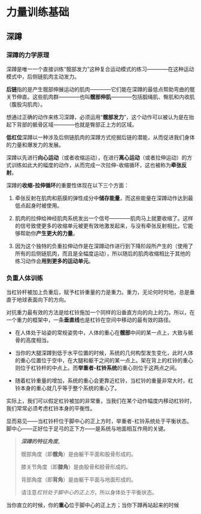 # 力量训练基础

## 深蹲

### 深蹲的力学原理

深蹲是唯一一个直接训练“髋部发力”这种复合运动模式的练习————在这种运动模式中，后侧链肌肉主动发力。

**后链**指的是产生髋部伸展运动的肌肉————它们能在深蹲的最低点帮助弯曲的髋关节伸直。这些肌肉群————也叫**髋部伸肌**————包括腘绳肌、臀肌和内收肌（腹股沟肌肉）。

想通过正确的动作来练习深蹲，必须运用“**髋部发力**”，这个动作可以被认为是在抬起下背部的骶骨区域————也就是臀部正上方的区域。

**低杠位**深蹲以一种涉及后侧链肌肉的深蹲方式挖掘后链的潜能，从而促进我们身体的力量和爆发力的发展。

深蹲以先进行**向心运动**（或者收缩运动），在进行**离心运动**（或者拉伸运动）的方式训练如此大的幅度的动作，从而完成一次拉伸-收缩循环，这也被称为**牵张反射**。

深蹲的**收缩-拉伸循环**的重要性体现在以下三个方面：

1. 牵张反射在肌肉和筋膜的弹性成分中**储存能量**，而这些能量在深蹲动作达到最低点起身时被使用。

2. 肌肉的拉伸给神经肌肉系统发出一个信号————肌肉马上就要收缩了。这样的信号致使更多的收缩单元被更有效地激发起来，与没有牵张反射相比，它能够帮助你**产生更大的力量**。

3. 因为这个独特的负重拉伸动作是在深蹲动作进行到下降阶段所产生的（使用了所有的后侧链肌肉，而且是全幅度运动），所以随后的肌肉收缩相比于其他的练习动作会**用到更多的运动单元**。

### 负重人体训练

当杠铃杆被加上负重后，赋予杠铃重量的力是重力。重力，无论何时何地，总是垂直于地球表面向下的方向。

对抗重力最有效的方法是给杠铃施加一个同样的沿垂直方向的向上的力。所以，在一个重力的框架中，一条**垂直线**也是杠铃在空间中移动的最有效的路径。

- 在人体处于站姿的常规姿势中，人体的重心在**髋部**中间的某一点上，大致与骶骨的高度相当。

- 当你的大腿深蹲到低于水平位置的时候，系统的几何构型发生变化，此时人体的重心位置位于空中，在大腿和躯干之间的某一点上。架在背上的杠铃的重心则位于杠铃杆的中点上。而**举重者-杠铃系统**的重心则位于这两点之间。

- 随着杠铃重量的增加，系统的重心会更靠近杠铃，当杠铃的重量非常大时，杠铃本身的重心就几乎等于整个系统的重心了。

实际上，我们可以假定杠铃被加的非常重，当我们在某个动作幅度内移动杠铃时，我们常常必须考虑杠铃本身的平衡性。

显而易见——当杠铃杆位于脚中心的正上方时，举重者-杠铃系统处于平衡状态。脚中心——正好位于足弓的正下方——是系统与地面相互作用的关键。

> ***深蹲的特征角度***。
>
> 髋部角度（即**髋角**）是由躯干平面和股骨形成的。
>
> 膝关节角度（即**膝角**）是由股骨和胫骨形成的。
>
> 背部角度（即**背角**）是由躯干平面与地面形成的。
>
> 请注意*杠铃处于脚中心的正上方*，所以身体处于平衡状态。

当你直立的时候，你的**重心**位于脚中心的正上方；当你下蹲再站起来的时候
